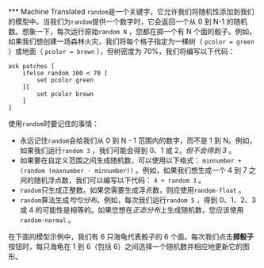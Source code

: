 ﻿*** Machine Translated
`random`是一个关键字，它允许我们将随机性添加到我们的模型中。当我们为`random`提供一个数字时，它会返回一个从 0 到 N-1 的随机数。想象一下，每次运行原始`random N` ，您都在掷一个有 N 个面的骰子。例如，如果我们想创建一场森林火灾，我们将每个格子指定为一棵树（ `pcolor = green` ）或地面（ `pcolor = brown` ），但树密度为 70%，我们将编写以下代码：



```
ask patches [
	ifelse random 100 < 70 [
		set pcolor green
	][
		set pcolor brown
	]
]
```


使用`random`时要记住的事情：

- 永远记住`random`会给我们从 0 到 N - 1 范围内的数字，而不是 1 到 N。例如，如果我们运行`random 3` ，我们可能会得到 0、1 或 2，*但不会得到 3* 。
- 如果要在自定义范围之间生成随机数，可以使用以下格式： `minnumber + (random (maxnumber - minnumber))` 。例如，如果我们想生成一个 4 到 7 之间的随机浮点数，我们可以编写以下代码： `4 + random 3` 。
- `random`只生成正整数。如果您需要生成浮点数，则应使用`random-float` 。
- `random`算法生成*均匀分布*。例如，每次我们运行`random 5` ，得到 0、1、2、3 或 4 的可能性是相等的。如果您想在*正态分布*上生成随机数，您应该使用`random-normal` 。


在下面的模型示例中，我们有 6 只海龟代表骰子的 6 个面。每次我们点击**掷骰子**按钮时，每只海龟在 1 到 6（包括 6）之间选择一个随机数并相应地更新它的图形。